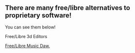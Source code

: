 ## There are many free/libre alternatives to proprietary software!
You can see them below!

Free/Libre 3d Editors

[Free/Libre Music Daw.](/free/daw/daw.md)
